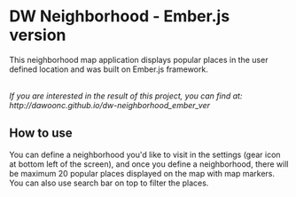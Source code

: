 # DW Neighborhood - Ember.js version
This neighborhood map application displays popular places in the user defined location and was built on Ember.js framework.

<br>
<i>If you are interested in the result of this project, you can find at: http://dawoonc.github.io/dw-neighborhood_ember_ver</i>

## How to use
You can define a neighborhood you'd like to visit in the settings (gear icon at bottom left of the screen), and once you define a neighborhood, there will be maximum 20 popular places displayed on the map with map markers. You can also use search bar on top to filter the places.
